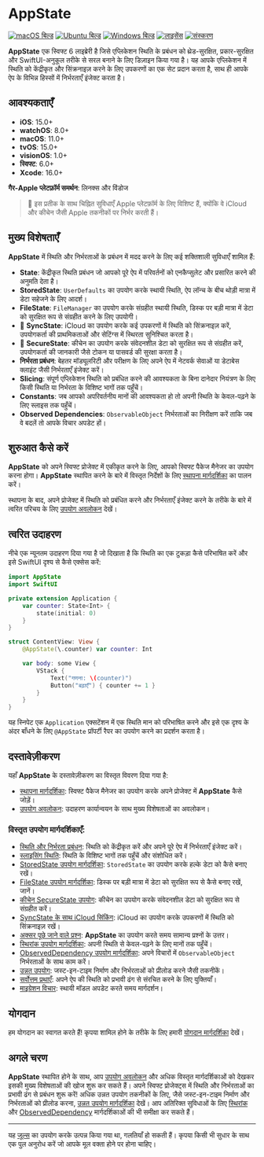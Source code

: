 # AppState

[![macOS बिल्ड](https://img.shields.io/github/actions/workflow/status/0xLeif/AppState/macOS.yml?label=macOS&branch=main)](https://github.com/0xLeif/AppState/actions/workflows/macOS.yml)
[![Ubuntu बिल्ड](https://img.shields.io/github/actions/workflow/status/0xLeif/AppState/ubuntu.yml?label=Ubuntu&branch=main)](https://github.com/0xLeif/AppState/actions/workflows/ubuntu.yml)
[![Windows बिल्ड](https://img.shields.io/github/actions/workflow/status/0xLeif/AppState/windows.yml?label=Windows&branch=main)](https://github.com/0xLeif/AppState/actions/workflows/windows.yml)
[![लाइसेंस](https://img.shields.io/github/license/0xLeif/AppState)](https://github.com/0xLeif/AppState/blob/main/LICENSE)
[![संस्करण](https://img.shields.io/github/v/release/0xLeif/AppState)](https://github.com/0xLeif/AppState/releases)

**AppState** एक स्विफ्ट 6 लाइब्रेरी है जिसे एप्लिकेशन स्थिति के प्रबंधन को थ्रेड-सुरक्षित, प्रकार-सुरक्षित और SwiftUI-अनुकूल तरीके से सरल बनाने के लिए डिज़ाइन किया गया है। यह आपके एप्लिकेशन में स्थिति को केंद्रीकृत और सिंक्रनाइज़ करने के लिए उपकरणों का एक सेट प्रदान करता है, साथ ही आपके ऐप के विभिन्न हिस्सों में निर्भरताएँ इंजेक्ट करता है।

## आवश्यकताएँ

- **iOS**: 15.0+
- **watchOS**: 8.0+
- **macOS**: 11.0+
- **tvOS**: 15.0+
- **visionOS**: 1.0+
- **स्विफ्ट**: 6.0+
- **Xcode**: 16.0+

**गैर-Apple प्लेटफ़ॉर्म समर्थन**: लिनक्स और विंडोज

> 🍎 इस प्रतीक के साथ चिह्नित सुविधाएँ Apple प्लेटफ़ॉर्म के लिए विशिष्ट हैं, क्योंकि वे iCloud और कीचेन जैसी Apple तकनीकों पर निर्भर करती हैं।

## मुख्य विशेषताएँ

**AppState** में स्थिति और निर्भरताओं के प्रबंधन में मदद करने के लिए कई शक्तिशाली सुविधाएँ शामिल हैं:

- **State**: केंद्रीकृत स्थिति प्रबंधन जो आपको पूरे ऐप में परिवर्तनों को एनकैप्सुलेट और प्रसारित करने की अनुमति देता है।
- **StoredState**: `UserDefaults` का उपयोग करके स्थायी स्थिति, ऐप लॉन्च के बीच थोड़ी मात्रा में डेटा सहेजने के लिए आदर्श।
- **FileState**: `FileManager` का उपयोग करके संग्रहीत स्थायी स्थिति, डिस्क पर बड़ी मात्रा में डेटा को सुरक्षित रूप से संग्रहीत करने के लिए उपयोगी।
- 🍎 **SyncState**: iCloud का उपयोग करके कई उपकरणों में स्थिति को सिंक्रनाइज़ करें, उपयोगकर्ता की प्राथमिकताओं और सेटिंग्स में स्थिरता सुनिश्चित करता है।
- 🍎 **SecureState**: कीचेन का उपयोग करके संवेदनशील डेटा को सुरक्षित रूप से संग्रहीत करें, उपयोगकर्ता की जानकारी जैसे टोकन या पासवर्ड की सुरक्षा करता है।
- **निर्भरता प्रबंधन**: बेहतर मॉड्यूलरिटी और परीक्षण के लिए अपने ऐप में नेटवर्क सेवाओं या डेटाबेस क्लाइंट जैसी निर्भरताएँ इंजेक्ट करें।
- **Slicing**: संपूर्ण एप्लिकेशन स्थिति को प्रबंधित करने की आवश्यकता के बिना दानेदार नियंत्रण के लिए किसी स्थिति या निर्भरता के विशिष्ट भागों तक पहुँचें।
- **Constants**: जब आपको अपरिवर्तनीय मानों की आवश्यकता हो तो अपनी स्थिति के केवल-पढ़ने के लिए स्लाइस तक पहुँचें।
- **Observed Dependencies**: `ObservableObject` निर्भरताओं का निरीक्षण करें ताकि जब वे बदलें तो आपके विचार अपडेट हों।

## शुरुआत कैसे करें

**AppState** को अपने स्विफ्ट प्रोजेक्ट में एकीकृत करने के लिए, आपको स्विफ्ट पैकेज मैनेजर का उपयोग करना होगा। **AppState** स्थापित करने के बारे में विस्तृत निर्देशों के लिए [स्थापना मार्गदर्शिका](hi/installation.md) का पालन करें।

स्थापना के बाद, अपने प्रोजेक्ट में स्थिति को प्रबंधित करने और निर्भरताएँ इंजेक्ट करने के तरीके के बारे में त्वरित परिचय के लिए [उपयोग अवलोकन](hi/usage-overview.md) देखें।

## त्वरित उदाहरण

नीचे एक न्यूनतम उदाहरण दिया गया है जो दिखाता है कि स्थिति का एक टुकड़ा कैसे परिभाषित करें और इसे SwiftUI दृश्य से कैसे एक्सेस करें:

```swift
import AppState
import SwiftUI

private extension Application {
    var counter: State<Int> {
        state(initial: 0)
    }
}

struct ContentView: View {
    @AppState(\.counter) var counter: Int

    var body: some View {
        VStack {
            Text("गणना: \(counter)")
            Button("बढ़ाएँ") { counter += 1 }
        }
    }
}
```

यह स्निपेट एक `Application` एक्सटेंशन में एक स्थिति मान को परिभाषित करने और इसे एक दृश्य के अंदर बाँधने के लिए `@AppState` प्रॉपर्टी रैपर का उपयोग करने का प्रदर्शन करता है।

## दस्तावेज़ीकरण

यहाँ **AppState** के दस्तावेज़ीकरण का विस्तृत विवरण दिया गया है:

- [स्थापना मार्गदर्शिका](hi/installation.md): स्विफ्ट पैकेज मैनेजर का उपयोग करके अपने प्रोजेक्ट में **AppState** कैसे जोड़ें।
- [उपयोग अवलोकन](hi/usage-overview.md): उदाहरण कार्यान्वयन के साथ मुख्य विशेषताओं का अवलोकन।

### विस्तृत उपयोग मार्गदर्शिकाएँ:

- [स्थिति और निर्भरता प्रबंधन](hi/usage-state-dependency.md): स्थिति को केंद्रीकृत करें और अपने पूरे ऐप में निर्भरताएँ इंजेक्ट करें।
- [स्लाइसिंग स्थिति](hi/usage-slice.md): स्थिति के विशिष्ट भागों तक पहुँचें और संशोधित करें।
- [StoredState उपयोग मार्गदर्शिका](hi/usage-storedstate.md): `StoredState` का उपयोग करके हल्के डेटा को कैसे बनाए रखें।
- [FileState उपयोग मार्गदर्शिका](hi/usage-filestate.md): डिस्क पर बड़ी मात्रा में डेटा को सुरक्षित रूप से कैसे बनाए रखें, जानें।
- [कीचेन SecureState उपयोग](hi/usage-securestate.md): कीचेन का उपयोग करके संवेदनशील डेटा को सुरक्षित रूप से संग्रहीत करें।
- [SyncState के साथ iCloud सिंकिंग](hi/usage-syncstate.md): iCloud का उपयोग करके उपकरणों में स्थिति को सिंक्रनाइज़ रखें।
- [अक्सर पूछे जाने वाले प्रश्न](hi/faq.md): **AppState** का उपयोग करते समय सामान्य प्रश्नों के उत्तर।
- [स्थिरांक उपयोग मार्गदर्शिका](hi/usage-constant.md): अपनी स्थिति से केवल-पढ़ने के लिए मानों तक पहुँचें।
- [ObservedDependency उपयोग मार्गदर्शिका](hi/usage-observeddependency.md): अपने विचारों में `ObservableObject` निर्भरताओं के साथ काम करें।
- [उन्नत उपयोग](hi/advanced-usage.md): जस्ट-इन-टाइम निर्माण और निर्भरताओं को प्रीलोड करने जैसी तकनीकें।
- [सर्वोत्तम प्रथाएँ](hi/best-practices.md): अपने ऐप की स्थिति को प्रभावी ढंग से संरचित करने के लिए युक्तियाँ।
- [माइग्रेशन विचार](hi/migration-considerations.md): स्थायी मॉडल अपडेट करते समय मार्गदर्शन।

## योगदान

हम योगदान का स्वागत करते हैं! कृपया शामिल होने के तरीके के लिए हमारी [योगदान मार्गदर्शिका](hi/contributing.md) देखें।

## अगले चरण

**AppState** स्थापित होने के साथ, आप [उपयोग अवलोकन](hi/usage-overview.md) और अधिक विस्तृत मार्गदर्शिकाओं को देखकर इसकी मुख्य विशेषताओं की खोज शुरू कर सकते हैं। अपने स्विफ्ट प्रोजेक्ट्स में स्थिति और निर्भरताओं का प्रभावी ढंग से प्रबंधन शुरू करें! अधिक उन्नत उपयोग तकनीकों के लिए, जैसे जस्ट-इन-टाइम निर्माण और निर्भरताओं को प्रीलोड करना, [उन्नत उपयोग मार्गदर्शिका](hi/advanced-usage.md) देखें। आप अतिरिक्त सुविधाओं के लिए [स्थिरांक](hi/usage-constant.md) और [ObservedDependency](hi/usage-observeddependency.md) मार्गदर्शिकाओं की भी समीक्षा कर सकते हैं।

---
यह [जूल्स](https://jules.google) का उपयोग करके उत्पन्न किया गया था, गलतियाँ हो सकती हैं। कृपया किसी भी सुधार के साथ एक पुल अनुरोध करें जो आपके मूल वक्ता होने पर होना चाहिए।

